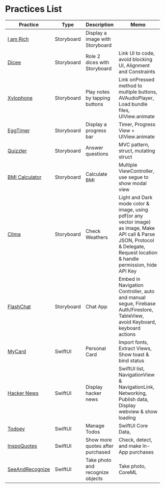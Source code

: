 # Practices List

| Practice                                                                                         | Type       | Description                      | Memo                                                                                                                                                                            |
| ------------------------------------------------------------------------------------------------ | ---------- | -------------------------------- | ------------------------------------------------------------------------------------------------------------------------------------------------------------------------------- |
| [I am Rich](https://github.com/jinyongnan810/swift-ui-practices/tree/main/I%20am%20Rich)         | Storyboard | Display a image with Storyboard  |                                                                                                                                                                                 |
| [Dicee](https://github.com/jinyongnan810/swift-ui-practices/tree/main/Dicee)                     | Storyboard | Role 2 dices with Storyboard     | Link UI to code, avoid blocking UI, Alignment and Constraints                                                                                                                   |
| [Xylophone](https://github.com/jinyongnan810/swift-ui-practices/tree/main/Xylophone)             | Storyboard | Play notes by tapping buttons    | Link onPressed method to multiple buttons, AVAudioPlayer, Load bundle files, UIView.animate                                                                                     |
| [EggTimer](https://github.com/jinyongnan810/swift-ui-practices/tree/main/EggTimer)               | Storyboard | Display a progress bar           | Timer, Progress View + UIView.animate                                                                                                                                           |
| [Quizzler](https://github.com/jinyongnan810/swift-ui-practices/tree/main/Quizzler)               | Storyboard | Answer questions                 | MVC pattern, struct, mutating struct                                                                                                                                            |
| [BMI Calculator](https://github.com/jinyongnan810/swift-ui-practices/tree/main/BMI%20Calculator) | Storyboard | Calculate BMI                    | Multiple ViewController, use segue to show modal view                                                                                                                           |
| [Clima](https://github.com/jinyongnan810/swift-ui-practices/tree/main/Clima)                     | Storyboard | Check Weathers                   | Light and Dark mode color & image, using pdf(or any vector image) as image, Make API call & Parse JSON, Protocol & Delegate, Request location & handle permission, hide API Key |
| [FlashChat](https://github.com/jinyongnan810/swift-ui-practices/tree/main/FlashChat)             | Storyboard | Chat App                         | Embed in Navigation Controller, auto and manual segue, Firebase Auth/Firestore, TableView, avoid Keyboard, keyboard actions                                                     |
| [MyCard](https://github.com/jinyongnan810/swift-ui-practices/tree/main/MyCard)                   | SwiftUI    | Personal Card                    | Import fonts, Extract Views, Show toast & bind status                                                                                                                           |
| [Hacker News](https://github.com/jinyongnan810/swift-ui-practices/tree/main/HackerNews)          | SwiftUI    | Display hacker news              | SwiftUI list, NavigationView & NavigationLink, Networking, Publish data, Display webview & show loading                                                                         |
| [Todoey](https://github.com/jinyongnan810/swift-ui-practices/tree/main/Todoey)                   | SwiftUI    | Manage Todos                     | SwiftUI Core Data,                                                                                                                                                              |
| [InspoQuotes](https://github.com/jinyongnan810/swift-ui-practices/tree/main/InspoQuotes)         | SwiftUI    | Show more quotes after purchased | Check, detect, and make In-App purchases                                                                                                                                        |
| [SeeAndRecognize](https://github.com/jinyongnan810/swift-ui-practices/tree/main/SeeAndRecognize) | SwiftUI    | Take photo and recognize objects | Take photo, CoreML                                                                                                                                                              |
